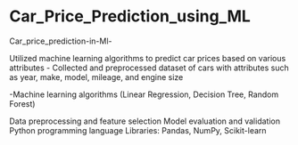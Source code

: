 # Car_Price_Prediction_using_ML
Car_price_prediction-in-Ml-

Utilized machine learning algorithms to predict car prices based on various attributes - Collected and preprocessed dataset of cars with attributes such as year, make, model, mileage, and engine size

-Machine learning algorithms (Linear Regression, Decision Tree, Random Forest)

Data preprocessing and feature selection
Model evaluation and validation
Python programming language
Libraries: Pandas, NumPy, Scikit-learn
